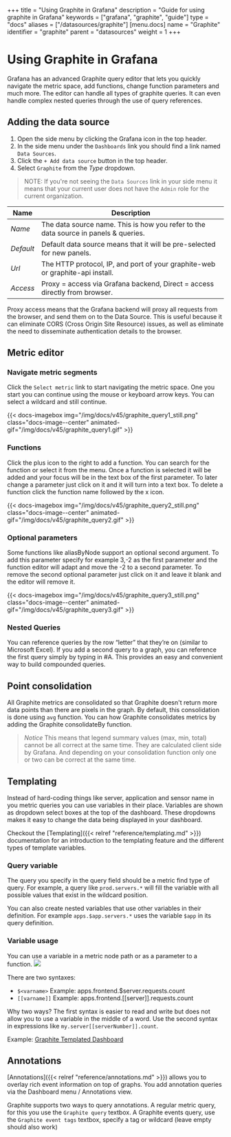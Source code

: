 +++
title = "Using Graphite in Grafana"
description = "Guide for using graphite in Grafana"
keywords = ["grafana", "graphite", "guide"]
type = "docs"
aliases = ["/datasources/graphite"]
[menu.docs]
name = "Graphite"
identifier = "graphite"
parent = "datasources"
weight = 1
+++

# Using Graphite in Grafana

Grafana has an advanced Graphite query editor that lets you quickly navigate the metric space, add functions,
change function parameters and much more. The editor can handle all types of graphite queries. It can even handle complex nested
queries through the use of query references.

## Adding the data source

1. Open the side menu by clicking the Grafana icon in the top header.
2. In the side menu under the `Dashboards` link you should find a link named `Data Sources`.
3. Click the `+ Add data source` button in the top header.
4. Select `Graphite` from the *Type* dropdown.

> NOTE: If you're not seeing the `Data Sources` link in your side menu it means that your current user does not have the `Admin` role for the current organization.

Name | Description
------------ | -------------
*Name* | The data source name. This is how you refer to the data source in panels & queries.
*Default* | Default data source means that it will be pre-selected for new panels.
*Url* | The HTTP protocol, IP, and port of your graphite-web or graphite-api install.
*Access* | Proxy = access via Grafana backend, Direct = access directly from browser.

Proxy access means that the Grafana backend will proxy all requests from the browser, and send them on to the Data Source. This is useful because it can eliminate CORS (Cross Origin Site Resource) issues, as well as eliminate the need to disseminate authentication details to the browser.

## Metric editor

### Navigate metric segments
Click the ``Select metric`` link to start navigating the metric space. One you start you can continue using the mouse
or keyboard arrow keys. You can select a wildcard and still continue.

{{< docs-imagebox img="/img/docs/v45/graphite_query1_still.png" class="docs-image--center"
                  animated-gif="/img/docs/v45/graphite_query1.gif" >}}


### Functions

Click the plus icon to the right to add a function. You can search for the function or select it from the menu. Once
a function is selected it will be added and your focus will be in the text box of the first parameter. To later change
a parameter just click on it and it will turn into a text box. To delete a function click the function name followed
by the x icon.

{{< docs-imagebox img="/img/docs/v45/graphite_query2_still.png" class="docs-image--center"
                  animated-gif="/img/docs/v45/graphite_query2.gif" >}}


### Optional parameters

Some functions like aliasByNode support an optional second argument. To add this parameter specify for example 3,-2 as the first parameter and the function editor will adapt and move the -2 to a second parameter. To remove the second optional parameter just click on it and leave it blank and the editor will remove it.

{{< docs-imagebox img="/img/docs/v45/graphite_query3_still.png" class="docs-image--center"
                  animated-gif="/img/docs/v45/graphite_query3.gif" >}}


### Nested Queries

You can reference queries by the row “letter” that they’re on (similar to  Microsoft Excel). If you add a second query to a graph, you can reference the first query simply by typing in #A. This provides an easy and convenient way to build compounded queries.

## Point consolidation

All Graphite metrics are consolidated so that Graphite doesn't return more data points than there are pixels in the graph. By default,
this consolidation is done using `avg` function. You can how Graphite consolidates metrics by adding the Graphite consolidateBy function.

> *Notice* This means that legend summary values (max, min, total) cannot be all correct at the same time. They are calculated
> client side by Grafana. And depending on your consolidation function only one or two can be correct at the same time.

## Templating

Instead of hard-coding things like server, application and sensor name in you metric queries you can use variables in their place.
Variables are shown as dropdown select boxes at the top of the dashboard. These dropdowns makes it easy to change the data
being displayed in your dashboard.

Checkout the [Templating]({{< relref "reference/templating.md" >}}) documentation for an introduction to the templating feature and the different
types of template variables.

### Query variable

The query you specify in the query field should be a metric find type of query. For example, a query like `prod.servers.*` will fill the
variable with all possible values that exist in the wildcard position.

You can also create nested variables that use other variables in their definition. For example
`apps.$app.servers.*` uses the variable `$app` in its query definition.

### Variable usage

You can use a variable in a metric node path or as a parameter to a function.
![](/img/docs/v2/templated_variable_parameter.png)

There are two syntaxes:

- `$<varname>`  Example: apps.frontend.$server.requests.count
- `[[varname]]` Example: apps.frontend.[[server]].requests.count

Why two ways? The first syntax is easier to read and write but does not allow you to use a variable in the middle of a word. Use
the second syntax in expressions like  `my.server[[serverNumber]].count`.

Example:
[Graphite Templated Dashboard](http://play.grafana.org/dashboard/db/graphite-templated-nested)

## Annotations

[Annotations]({{< relref "reference/annotations.md" >}}) allows you to overlay rich event information on top of graphs. You add annotation
queries via the Dashboard menu / Annotations view.

Graphite supports two ways to query annotations. A regular metric query, for this you use the `Graphite query` textbox. A Graphite events query, use the `Graphite event tags` textbox,
specify a tag or wildcard (leave empty should also work)
